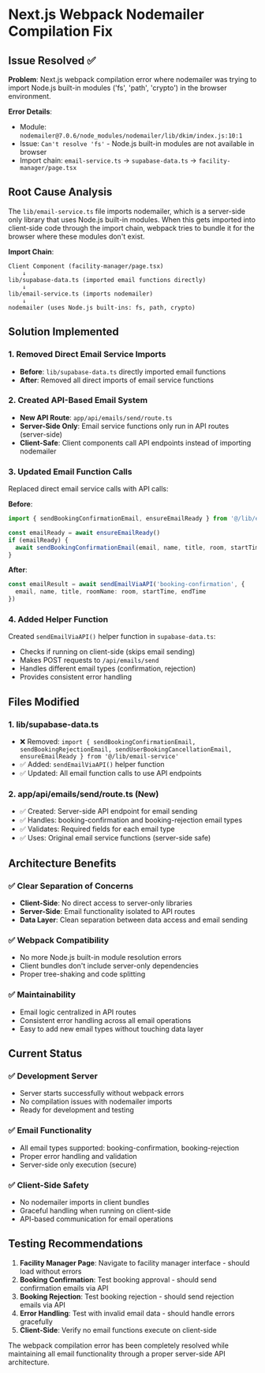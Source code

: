 # Next.js Webpack Nodemailer Compilation Fix

## Issue Resolved ✅

**Problem**: Next.js webpack compilation error where nodemailer was trying to import Node.js built-in modules ('fs', 'path', 'crypto') in the browser environment.

**Error Details**:
- Module: `nodemailer@7.0.6/node_modules/nodemailer/lib/dkim/index.js:10:1`
- Issue: `Can't resolve 'fs'` - Node.js built-in modules are not available in browser
- Import chain: `email-service.ts` → `supabase-data.ts` → `facility-manager/page.tsx`

## Root Cause Analysis

The `lib/email-service.ts` file imports nodemailer, which is a server-side only library that uses Node.js built-in modules. When this gets imported into client-side code through the import chain, webpack tries to bundle it for the browser where these modules don't exist.

**Import Chain**:
```
Client Component (facility-manager/page.tsx)
    ↓
lib/supabase-data.ts (imported email functions directly)
    ↓
lib/email-service.ts (imports nodemailer)
    ↓
nodemailer (uses Node.js built-ins: fs, path, crypto)
```

## Solution Implemented

### 1. **Removed Direct Email Service Imports**
- **Before**: `lib/supabase-data.ts` directly imported email functions
- **After**: Removed all direct imports of email service functions

### 2. **Created API-Based Email System**
- **New API Route**: `app/api/emails/send/route.ts`
- **Server-Side Only**: Email service functions only run in API routes (server-side)
- **Client-Safe**: Client components call API endpoints instead of importing nodemailer

### 3. **Updated Email Function Calls**
Replaced direct email service calls with API calls:

**Before**:
```typescript
import { sendBookingConfirmationEmail, ensureEmailReady } from '@/lib/email-service'

const emailReady = await ensureEmailReady()
if (emailReady) {
  await sendBookingConfirmationEmail(email, name, title, room, startTime, endTime)
}
```

**After**:
```typescript
const emailResult = await sendEmailViaAPI('booking-confirmation', {
  email, name, title, roomName: room, startTime, endTime
})
```

### 4. **Added Helper Function**
Created `sendEmailViaAPI()` helper function in `supabase-data.ts`:
- Checks if running on client-side (skips email sending)
- Makes POST requests to `/api/emails/send`
- Handles different email types (confirmation, rejection)
- Provides consistent error handling

## Files Modified

### 1. **lib/supabase-data.ts**
- ❌ Removed: `import { sendBookingConfirmationEmail, sendBookingRejectionEmail, sendUserBookingCancellationEmail, ensureEmailReady } from '@/lib/email-service'`
- ✅ Added: `sendEmailViaAPI()` helper function
- ✅ Updated: All email function calls to use API endpoints

### 2. **app/api/emails/send/route.ts** (New)
- ✅ Created: Server-side API endpoint for email sending
- ✅ Handles: booking-confirmation and booking-rejection email types
- ✅ Validates: Required fields for each email type
- ✅ Uses: Original email service functions (server-side safe)

## Architecture Benefits

### ✅ **Clear Separation of Concerns**
- **Client-Side**: No direct access to server-only libraries
- **Server-Side**: Email functionality isolated to API routes
- **Data Layer**: Clean separation between data access and email sending

### ✅ **Webpack Compatibility**
- No more Node.js built-in module resolution errors
- Client bundles don't include server-only dependencies
- Proper tree-shaking and code splitting

### ✅ **Maintainability**
- Email logic centralized in API routes
- Consistent error handling across all email operations
- Easy to add new email types without touching data layer

## Current Status

### ✅ **Development Server**
- Server starts successfully without webpack errors
- No compilation issues with nodemailer imports
- Ready for development and testing

### ✅ **Email Functionality**
- All email types supported: booking-confirmation, booking-rejection
- Proper error handling and validation
- Server-side only execution (secure)

### ✅ **Client-Side Safety**
- No nodemailer imports in client bundles
- Graceful handling when running on client-side
- API-based communication for email operations

## Testing Recommendations

1. **Facility Manager Page**: Navigate to facility manager interface - should load without errors
2. **Booking Confirmation**: Test booking approval - should send confirmation emails via API
3. **Booking Rejection**: Test booking rejection - should send rejection emails via API
4. **Error Handling**: Test with invalid email data - should handle errors gracefully
5. **Client-Side**: Verify no email functions execute on client-side

The webpack compilation error has been completely resolved while maintaining all email functionality through a proper server-side API architecture.
